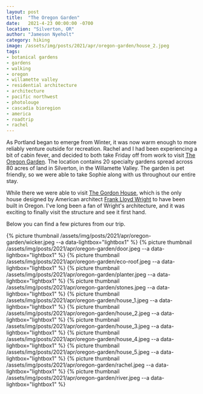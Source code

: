 ```yaml
---
layout: post
title:  "The Oregon Garden"
date:   2021-4-23 00:00:00 -0700
location: "Silverton, OR"
author: "Jameson Nyeholt"
category: hiking
image: /assets/img/posts/2021/apr/oregon-garden/house_2.jpeg
tags:
- botanical gardens
- gardens
- walking
- oregon
- willamette valley
- residential architecture
- architecture
- pacific northwest
- photolouge
- cascadia bioregion
- america
- roadtrip
- rachel
---
```


As Portland began to emerge from Winter, it was now warm enough to more reliably venture outside for recreation. <!--description-->  Rachel and I had been experiencing a bit of cabin fever, and decided to both take Friday off from work to visit [The Oregon Garden](https://www.oregongarden.org/).  The location contains 20 specialty gardens spread across 80 acres of land in Silverton, in the Willamette Valley.  The garden is pet friendly, so we were able to take Sophie along with us throughout our entire stay.  

While there we were able to visit [The Gordon House](http://thegordonhouse.org/), which is the only house designed by American architect [Frank Lloyd Wright](https://en.wikipedia.org/wiki/Frank_Lloyd_Wright) to have been built in Oregon.  I've long been a fan of Wright's architecture, and it was exciting to finally visit the structure and see it first hand.

Below you can find a few pictures from our trip.

{% picture thumbnail /assets/img/posts/2021/apr/oregon-garden/wicker.jpeg --a data-lightbox="lightbox1" %}
{% picture thumbnail /assets/img/posts/2021/apr/oregon-garden/door.jpeg --a data-lightbox="lightbox1" %}
{% picture thumbnail /assets/img/posts/2021/apr/oregon-garden/eco-roof.jpeg --a data-lightbox="lightbox1" %}
{% picture thumbnail /assets/img/posts/2021/apr/oregon-garden/planter.jpeg --a data-lightbox="lightbox1" %}
{% picture thumbnail /assets/img/posts/2021/apr/oregon-garden/stones.jpeg --a data-lightbox="lightbox1" %}
{% picture thumbnail /assets/img/posts/2021/apr/oregon-garden/house_1.jpeg --a data-lightbox="lightbox1" %}
{% picture thumbnail /assets/img/posts/2021/apr/oregon-garden/house_2.jpeg --a data-lightbox="lightbox1" %}
{% picture thumbnail /assets/img/posts/2021/apr/oregon-garden/house_3.jpeg --a data-lightbox="lightbox1" %}
{% picture thumbnail /assets/img/posts/2021/apr/oregon-garden/house_4.jpeg --a data-lightbox="lightbox1" %}
{% picture thumbnail /assets/img/posts/2021/apr/oregon-garden/house_5.jpeg --a data-lightbox="lightbox1" %}
{% picture thumbnail /assets/img/posts/2021/apr/oregon-garden/rachel.jpeg --a data-lightbox="lightbox1" %}
{% picture thumbnail /assets/img/posts/2021/apr/oregon-garden/river.jpeg --a data-lightbox="lightbox1" %}